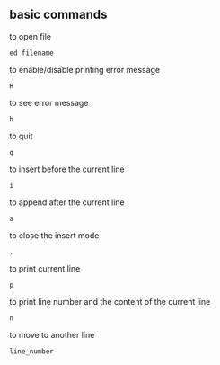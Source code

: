 ## basic commands

to open file
```
ed filename
```

to enable/disable printing error message
```
H
```

to see error message
```
h
```

to quit
```
q
```

to insert before the current line
```
i
```

to append after the current line
```
a
```

to close the insert mode
```
.
```

to print current line
```
p
```

to print line number and the content of the current line
```
n
```

to move to another line
```
line_number
```

